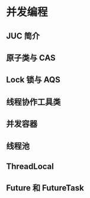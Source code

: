 # 并发编程

## JUC 简介



## 原子类与 CAS



## Lock 锁与 AQS



## 线程协作工具类



## 并发容器



## 线程池



## ThreadLocal



## Future 和 FutureTask

